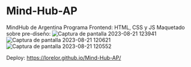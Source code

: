 # Mind-Hub-AP
MindHub de Argentina Programa Frontend: HTML, CSS y JS
Maquetado sobre pre-diseño:
![Captura de pantalla 2023-08-21 123941](https://github.com/LoreLor/Mind-Hub-AP/assets/86624472/7f6d9186-137c-4eea-b763-06b6a0371c0d)
![Captura de pantalla 2023-08-21 120621](https://github.com/LoreLor/Mind-Hub-AP/assets/86624472/96b3cdce-0f2f-4a38-a67c-aa650b023dd6)
![Captura de pantalla 2023-08-21 120552](https://github.com/LoreLor/Mind-Hub-AP/assets/86624472/3d9bef13-f4bd-4572-8618-14c839ca4c65)


Deploy: https://lorelor.github.io/Mind-Hub-AP/
